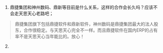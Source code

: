 1. 鼎捷集团和神州数码、鼎新等目前是什么关系，这样的合作会长久吗？应该不会走天思天心老路吧；
> 鼎捷集团旗下包括鼎捷软件和鼎新软件，神州数码是鼎捷集团最大的法人股东，合作很稳定。与天思天心完全不一样。而且鼎捷软件在国内ERP的占有率不是天思天心当年能比的。放心！

2. 